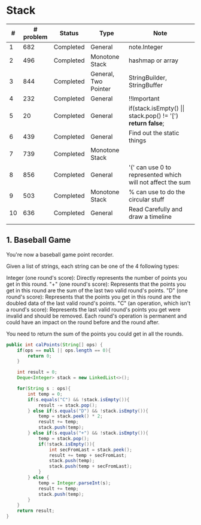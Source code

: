 # Stack
| #   | # problem | Status    | Type                 | Note                                                           |
| --- | --------- | --------- | -------------------- | -------------------------------------------------------------- |
| 1   | 682       | Completed | General              | note.Integer                                                   |
| 2   | 496       | Completed | Monotone Stack       | hashmap or array                                               |
| 3   | 844       | Completed | General, Two Pointer | StringBuilder, StringBuffer                                    |
| 4   | 232       | Completed | General              | !!Important                                                    |
| 5   | 20        | Completed | General              | if(stack.isEmpty()  \|\| stack.pop() != '[') **return false**; |
| 6   | 439       | Completed | General              | Find out the static things                                     |
| 7   | 739       | Completed | Monotone Stack       |                                                                |
| 8   | 856       | Completed | General              | '(' can use 0 to represented which will not affect the sum     |
| 9   | 503       | Completed | Monotone Stack       | % can use to do the circular stuff                             |
| 10  | 636       | Completed | General              | Read Carefully and draw a timeline                             |
|     |           |           |                      |                                                                |





## 1. Baseball Game
You're now a baseball game point recorder.

Given a list of strings, each string can be one of the 4 following types:

Integer (one round's score): Directly represents the number of points you get in this round.
"+" (one round's score): Represents that the points you get in this round are the sum of the last two valid round's points.
"D" (one round's score): Represents that the points you get in this round are the doubled data of the last valid round's points.
"C" (an operation, which isn't a round's score): Represents the last valid round's points you get were invalid and should be removed.
Each round's operation is permanent and could have an impact on the round before and the round after.

You need to return the sum of the points you could get in all the rounds.

``` Java
public int calPoints(String[] ops) {
    if(ops == null || ops.length == 0){
        return 0;
    }

    int result = 0;
    Deque<Integer> stack = new LinkedList<>();

    for(String s : ops){
        int temp = 0;
        if(s.equals("C") && !stack.isEmpty()){
            result -= stack.pop();
        } else if(s.equals("D") && !stack.isEmpty()){
            temp = stack.peek() * 2;
            result += temp;
            stack.push(temp);
        } else if(s.equals("+") && !stack.isEmpty()){
            temp = stack.pop();
            if(!stack.isEmpty()){
                int secFromLast = stack.peek();
                result += temp + secFromLast;
                stack.push(temp);
                stack.push(temp + secFromLast);
            }
        } else {
            temp = Integer.parseInt(s);
            result += temp;
            stack.push(temp);
        }
    }
    return result;
}
```
